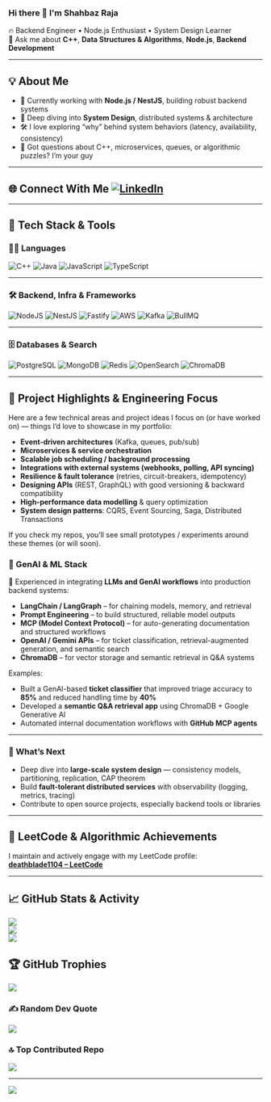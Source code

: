 ### Hi there 👋 I'm Shahbaz Raja

🔥 Backend Engineer • Node.js Enthusiast • System Design Learner  
💬 Ask me about **C++**, **Data Structures & Algorithms**, **Node.js**, **Backend Development**

---
## 💡 About Me  
- 🔭 Currently working with **Node.js / NestJS**, building robust backend systems  
- 🌱 Deep diving into **System Design**, distributed systems & architecture  
- 🛠️ I love exploring “why” behind system behaviors (latency, availability, consistency)  
- 💬 Got questions about C++, microservices, queues, or algorithmic puzzles? I’m your guy  

---
## 🌐 Connect With Me  [![LinkedIn](https://img.shields.io/badge/LinkedIn-%230077B5.svg?logo=linkedin&logoColor=white)](https://linkedin.com/in/shahbazhraja)  

---

## 🧰 Tech Stack & Tools  

### 🧑‍💻 Languages  
![C++](https://img.shields.io/badge/c++-%2300599C.svg?style=for-the-badge&logo=c%2B%2B&logoColor=white) ![Java](https://img.shields.io/badge/java-%23ED8B00.svg?style=for-the-badge&logo=openjdk&logoColor=white) ![JavaScript](https://img.shields.io/badge/javascript-%23323330.svg?style=for-the-badge&logo=javascript&logoColor=%23F7DF1E) ![TypeScript](https://img.shields.io/badge/typescript-%23007ACC.svg?style=for-the-badge&logo=typescript&logoColor=white)  

---

### 🛠️ Backend, Infra & Frameworks  
![NodeJS](https://img.shields.io/badge/node.js-6DA55F?style=for-the-badge&logo=node.js&logoColor=white) ![NestJS](https://img.shields.io/badge/nestjs-%23E0234E.svg?style=for-the-badge&logo=nestjs&logoColor=white) ![Fastify](https://img.shields.io/badge/Fastify-%23000000.svg?style=for-the-badge&logo=fastify&logoColor=white) ![AWS](https://img.shields.io/badge/AWS-%23FF9900.svg?style=for-the-badge&logo=amazon-aws&logoColor=white) ![Kafka](https://img.shields.io/badge/Kafka-231F20?style=for-the-badge&logo=apache-kafka&logoColor=white)  ![BullMQ](https://img.shields.io/badge/BullMQ-red?style=for-the-badge&logo=redis&logoColor=white)

---

### 🗄️ Databases & Search  
![PostgreSQL](https://img.shields.io/badge/PostgreSQL-%23316192.svg?style=for-the-badge&logo=postgresql&logoColor=white) ![MongoDB](https://img.shields.io/badge/MongoDB-%234ea94b.svg?style=for-the-badge&logo=mongodb&logoColor=white) ![Redis](https://img.shields.io/badge/Redis-%23DC382D.svg?style=for-the-badge&logo=redis&logoColor=white) ![OpenSearch](https://img.shields.io/badge/OpenSearch-%230072C6.svg?style=for-the-badge&logo=opensearch&logoColor=white) ![ChromaDB](https://img.shields.io/badge/ChromaDB-%2300B8D9.svg?style=for-the-badge&logoColor=white)

---

## 🚀 Project Highlights & Engineering Focus  

Here are a few technical areas and project ideas I focus on (or have worked on) — things I’d love to showcase in my portfolio:

- **Event-driven architectures** (Kafka, queues, pub/sub)  
- **Microservices & service orchestration**  
- **Scalable job scheduling / background processing**  
- **Integrations with external systems (webhooks, polling, API syncing)**  
- **Resilience & fault tolerance** (retries, circuit-breakers, idempotency)  
- **Designing APIs** (REST, GraphQL) with good versioning & backward compatibility  
- **High-performance data modelling** & query optimization  
- **System design patterns**: CQRS, Event Sourcing, Saga, Distributed Transactions  

If you check my repos, you’ll see small prototypes / experiments around these themes (or will soon). 

### 🧠 GenAI & ML Stack  
🤖 Experienced in integrating **LLMs and GenAI workflows** into production backend systems:  
- **LangChain / LangGraph** – for chaining models, memory, and retrieval  
- **Prompt Engineering** – to build structured, reliable model outputs  
- **MCP (Model Context Protocol)** – for auto-generating documentation and structured workflows  
- **OpenAI / Gemini APIs** – for ticket classification, retrieval-augmented generation, and semantic search  
- **ChromaDB** – for vector storage and semantic retrieval in Q&A systems

Examples:  
- Built a GenAI-based **ticket classifier** that improved triage accuracy to **85%** and reduced handling time by **40%**  
- Developed a **semantic Q&A retrieval app** using ChromaDB + Google Generative AI  
- Automated internal documentation workflows with **GitHub MCP agents**

---

### 🎯 What’s Next  

- Deep dive into **large-scale system design** — consistency models, partitioning, replication, CAP theorem  
- Build **fault-tolerant distributed services** with observability (logging, metrics, tracing)  
- Contribute to open source projects, especially backend tools or libraries  

---

## 🧮 LeetCode & Algorithmic Achievements  

I maintain and actively engage with my LeetCode profile:  
[**deathblade1104 – LeetCode**](https://leetcode.com/u/deathblade1104/)  

---

## 📈 GitHub Stats & Activity  

![](https://github-readme-stats.vercel.app/api?username=deathblade1104&theme=dark&hide_border=false&include_all_commits=true&count_private=true)  
![](https://github-readme-streak-stats.herokuapp.com/?user=deathblade1104&theme=dark&hide_border=false)  
![](https://github-readme-stats.vercel.app/api/top-langs/?username=deathblade1104&theme=dark&hide_border=false&layout=compact)  

## 🏆 GitHub Trophies
![](https://github-profile-trophy.vercel.app/?username=deathblade1104&theme=radical&no-frame=false&no-bg=true&margin-w=4)

### ✍️ Random Dev Quote
![](https://quotes-github-readme.vercel.app/api?type=horizontal&theme=radical)

### 🔝 Top Contributed Repo
![](https://github-contributor-stats.vercel.app/api?username=deathblade1104&limit=5&theme=dark&combine_all_yearly_contributions=true)

---
[![](https://visitcount.itsvg.in/api?id=deathblade1104&icon=0&color=0)](https://visitcount.itsvg.in)

<!-- Proudly created with GPRM ( https://gprm.itsvg.in ) -->
